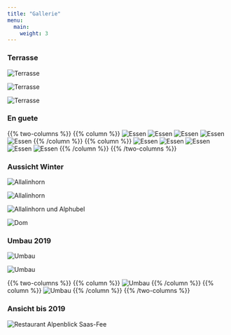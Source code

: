 ```yaml
---
title: "Gallerie"
menu:
  main:
    weight: 3
---
```

### Terrasse
![Terrasse](../images/Alpenblick_Aussen_01.jpg "Terrasse")

![Terrasse](../images/Alpenblick_Aussen_02.jpg "Terrasse")

![Terrasse](../images/Alpenblick_Aussen_03.jpg "Terrasse")

### En guete

{{% two-columns %}}
{{% column %}}
![Essen](../images/Alpenblick_Essen_01.jpg "Essen")
![Essen](../images/Alpenblick_Essen_03.jpg "Essen")
![Essen](../images/Alpenblick_Essen_05.jpg "Essen")
![Essen](../images/Alpenblick_Essen_07.jpg "Essen")
![Essen](../images/Alpenblick_Essen_09.jpg "Essen")
{{% /column %}}
{{% column %}}
![Essen](../images/Alpenblick_Essen_02.jpg "Essen")
![Essen](../images/Alpenblick_Essen_04.jpg "Essen")
![Essen](../images/Alpenblick_Essen_06.jpg "Essen")
![Essen](../images/Alpenblick_Essen_08.jpg "Essen")
![Essen](../images/Alpenblick_Essen_10.jpg "Essen")
{{% /column %}}
{{% /two-columns %}}

### Aussicht Winter
![Allalinhorn](../images/Allalinhorn_01.jpg "Allalinhorn")

![Allalinhorn](../images/Allalinhorn_02.jpg "Allalinhorn")

![Allalinhorn und Alphubel](../images/Alpenblick_Allalinhorn_und_Alphubel.jpg "Allalinhorn und Alphubel")

![Dom](../images/Alpenblick_Dom.jpg "Dom")

### Umbau 2019
![Umbau](../images/Alpenblick_Umbau_03.jpg "Umbau")

![Umbau](../images/Alpenblick_Umbau_04.jpg "Umbau")

{{% two-columns %}}
{{% column %}}
![Umbau](../images/Alpenblick_Umbau_02.jpg "Umbau")
{{% /column %}}
{{% column %}}
![Umbau](../images/Alpenblick_Umbau_05.jpg "Umbau")
{{% /column %}}
{{% /two-columns %}}

### Ansicht bis 2019
![Restaurant Alpenblick Saas-Fee](../images/Restaurant_Alpenblick_Saas_Fee.jpg "Restaurant Alpenblick Saas-Fee")